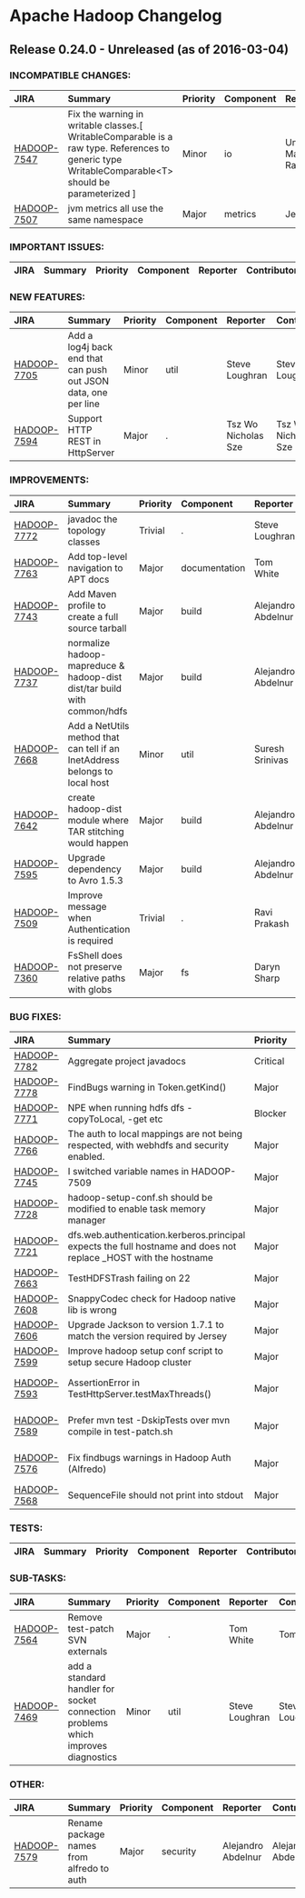
<!---
# Licensed to the Apache Software Foundation (ASF) under one
# or more contributor license agreements.  See the NOTICE file
# distributed with this work for additional information
# regarding copyright ownership.  The ASF licenses this file
# to you under the Apache License, Version 2.0 (the
# "License"); you may not use this file except in compliance
# with the License.  You may obtain a copy of the License at
#
#     http://www.apache.org/licenses/LICENSE-2.0
#
# Unless required by applicable law or agreed to in writing, software
# distributed under the License is distributed on an "AS IS" BASIS,
# WITHOUT WARRANTIES OR CONDITIONS OF ANY KIND, either express or implied.
# See the License for the specific language governing permissions and
# limitations under the License.
-->
# Apache Hadoop Changelog

## Release 0.24.0 - Unreleased (as of 2016-03-04)

### INCOMPATIBLE CHANGES:

| JIRA | Summary | Priority | Component | Reporter | Contributor |
|:---- |:---- | :--- |:---- |:---- |:---- |
| [HADOOP-7547](https://issues.apache.org/jira/browse/HADOOP-7547) | Fix the warning in writable classes.[ WritableComparable is a raw type. References to generic type WritableComparable\<T\> should be parameterized  ] |  Minor | io | Uma Maheswara Rao G | Uma Maheswara Rao G |
| [HADOOP-7507](https://issues.apache.org/jira/browse/HADOOP-7507) | jvm metrics all use the same namespace |  Major | metrics | Jeff Bean | Alejandro Abdelnur |


### IMPORTANT ISSUES:

| JIRA | Summary | Priority | Component | Reporter | Contributor |
|:---- |:---- | :--- |:---- |:---- |:---- |


### NEW FEATURES:

| JIRA | Summary | Priority | Component | Reporter | Contributor |
|:---- |:---- | :--- |:---- |:---- |:---- |
| [HADOOP-7705](https://issues.apache.org/jira/browse/HADOOP-7705) | Add a log4j back end that can push out JSON data, one per line |  Minor | util | Steve Loughran | Steve Loughran |
| [HADOOP-7594](https://issues.apache.org/jira/browse/HADOOP-7594) | Support HTTP REST in HttpServer |  Major | . | Tsz Wo Nicholas Sze | Tsz Wo Nicholas Sze |


### IMPROVEMENTS:

| JIRA | Summary | Priority | Component | Reporter | Contributor |
|:---- |:---- | :--- |:---- |:---- |:---- |
| [HADOOP-7772](https://issues.apache.org/jira/browse/HADOOP-7772) | javadoc the topology classes |  Trivial | . | Steve Loughran | Steve Loughran |
| [HADOOP-7763](https://issues.apache.org/jira/browse/HADOOP-7763) | Add top-level navigation to APT docs |  Major | documentation | Tom White | Tom White |
| [HADOOP-7743](https://issues.apache.org/jira/browse/HADOOP-7743) | Add Maven profile to create a full source tarball |  Major | build | Alejandro Abdelnur | Alejandro Abdelnur |
| [HADOOP-7737](https://issues.apache.org/jira/browse/HADOOP-7737) | normalize hadoop-mapreduce & hadoop-dist dist/tar build with common/hdfs |  Major | build | Alejandro Abdelnur | Alejandro Abdelnur |
| [HADOOP-7668](https://issues.apache.org/jira/browse/HADOOP-7668) | Add a NetUtils method that can tell if an InetAddress belongs to local host |  Minor | util | Suresh Srinivas | Steve Loughran |
| [HADOOP-7642](https://issues.apache.org/jira/browse/HADOOP-7642) | create hadoop-dist module where TAR stitching would happen |  Major | build | Alejandro Abdelnur | Tom White |
| [HADOOP-7595](https://issues.apache.org/jira/browse/HADOOP-7595) | Upgrade dependency to Avro 1.5.3 |  Major | build | Alejandro Abdelnur | Alejandro Abdelnur |
| [HADOOP-7509](https://issues.apache.org/jira/browse/HADOOP-7509) | Improve message when Authentication is required |  Trivial | . | Ravi Prakash | Ravi Prakash |
| [HADOOP-7360](https://issues.apache.org/jira/browse/HADOOP-7360) | FsShell does not preserve relative paths with globs |  Major | fs | Daryn Sharp | Kihwal Lee |


### BUG FIXES:

| JIRA | Summary | Priority | Component | Reporter | Contributor |
|:---- |:---- | :--- |:---- |:---- |:---- |
| [HADOOP-7782](https://issues.apache.org/jira/browse/HADOOP-7782) | Aggregate project javadocs |  Critical | build | Arun C Murthy | Tom White |
| [HADOOP-7778](https://issues.apache.org/jira/browse/HADOOP-7778) | FindBugs warning in Token.getKind() |  Major | . | Tom White | Tom White |
| [HADOOP-7771](https://issues.apache.org/jira/browse/HADOOP-7771) | NPE when running hdfs dfs -copyToLocal, -get etc |  Blocker | . | John George | John George |
| [HADOOP-7766](https://issues.apache.org/jira/browse/HADOOP-7766) | The auth to local mappings are not being respected, with webhdfs and security enabled. |  Major | . | Jitendra Nath Pandey | Jitendra Nath Pandey |
| [HADOOP-7745](https://issues.apache.org/jira/browse/HADOOP-7745) | I switched variable names in HADOOP-7509 |  Major | . | Ravi Prakash | Ravi Prakash |
| [HADOOP-7728](https://issues.apache.org/jira/browse/HADOOP-7728) | hadoop-setup-conf.sh should be modified to enable task memory manager |  Major | conf | Ramya Sunil | Ramya Sunil |
| [HADOOP-7721](https://issues.apache.org/jira/browse/HADOOP-7721) | dfs.web.authentication.kerberos.principal expects the full hostname and does not replace \_HOST with the hostname |  Major | . | Arpit Gupta | Jitendra Nath Pandey |
| [HADOOP-7663](https://issues.apache.org/jira/browse/HADOOP-7663) | TestHDFSTrash failing on 22 |  Major | test | Mayank Bansal | Mayank Bansal |
| [HADOOP-7608](https://issues.apache.org/jira/browse/HADOOP-7608) | SnappyCodec check for Hadoop native lib is wrong |  Major | io | Alejandro Abdelnur | Alejandro Abdelnur |
| [HADOOP-7606](https://issues.apache.org/jira/browse/HADOOP-7606) | Upgrade Jackson to version 1.7.1 to match the version required by Jersey |  Major | test | Aaron T. Myers | Alejandro Abdelnur |
| [HADOOP-7599](https://issues.apache.org/jira/browse/HADOOP-7599) | Improve hadoop setup conf script to setup secure Hadoop cluster |  Major | scripts | Eric Yang | Eric Yang |
| [HADOOP-7593](https://issues.apache.org/jira/browse/HADOOP-7593) | AssertionError in TestHttpServer.testMaxThreads() |  Major | test | Tsz Wo Nicholas Sze | Uma Maheswara Rao G |
| [HADOOP-7589](https://issues.apache.org/jira/browse/HADOOP-7589) | Prefer mvn test -DskipTests over mvn compile in test-patch.sh |  Major | build | Robert Joseph Evans | Robert Joseph Evans |
| [HADOOP-7576](https://issues.apache.org/jira/browse/HADOOP-7576) | Fix findbugs warnings in Hadoop Auth (Alfredo) |  Major | security | Tom White | Tsz Wo Nicholas Sze |
| [HADOOP-7568](https://issues.apache.org/jira/browse/HADOOP-7568) | SequenceFile should not print into stdout |  Major | io | Konstantin Shvachko | Plamen Jeliazkov |


### TESTS:

| JIRA | Summary | Priority | Component | Reporter | Contributor |
|:---- |:---- | :--- |:---- |:---- |:---- |


### SUB-TASKS:

| JIRA | Summary | Priority | Component | Reporter | Contributor |
|:---- |:---- | :--- |:---- |:---- |:---- |
| [HADOOP-7564](https://issues.apache.org/jira/browse/HADOOP-7564) | Remove test-patch SVN externals |  Major | . | Tom White | Tom White |
| [HADOOP-7469](https://issues.apache.org/jira/browse/HADOOP-7469) | add a standard handler for socket connection problems which improves diagnostics |  Minor | util | Steve Loughran | Steve Loughran |


### OTHER:

| JIRA | Summary | Priority | Component | Reporter | Contributor |
|:---- |:---- | :--- |:---- |:---- |:---- |
| [HADOOP-7579](https://issues.apache.org/jira/browse/HADOOP-7579) | Rename package names from alfredo to auth |  Major | security | Alejandro Abdelnur | Alejandro Abdelnur |


